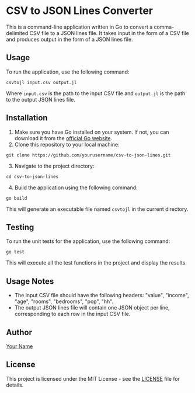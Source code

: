 # CSV to JSON Lines Converter

This is a command-line application written in Go to convert a comma-delimited CSV file to a JSON lines file. It takes input in the form of a CSV file and produces output in the form of a JSON lines file.

## Usage

To run the application, use the following command:

```
csvtojl input.csv output.jl
```

Where `input.csv` is the path to the input CSV file and `output.jl` is the path to the output JSON lines file.

## Installation

1. Make sure you have Go installed on your system. If not, you can download it from the [official Go website](https://golang.org/).
2. Clone this repository to your local machine:

```
git clone https://github.com/yourusername/csv-to-json-lines.git
```

3. Navigate to the project directory:

```
cd csv-to-json-lines
```

4. Build the application using the following command:

```
go build
```

This will generate an executable file named `csvtojl` in the current directory.

## Testing

To run the unit tests for the application, use the following command:

```
go test
```

This will execute all the test functions in the project and display the results.

## Usage Notes

- The input CSV file should have the following headers: "value", "income", "age", "rooms", "bedrooms", "pop", "hh".
- The output JSON lines file will contain one JSON object per line, corresponding to each row in the input CSV file.

## Author

[Your Name](https://github.com/yourusername)

## License

This project is licensed under the MIT License - see the [LICENSE](LICENSE) file for details.

